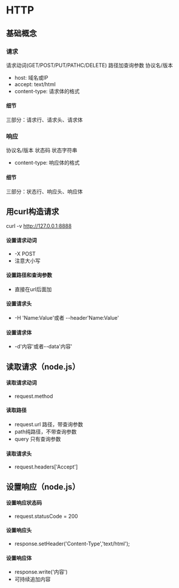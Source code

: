 # HTTP
## 基础概念
### 请求
请求动词(GET/POST/PUT/PATHC/DELETE) 路径加查询参数 协议名/版本   

* host: 域名或IP
* accept: text/html
* content-type: 请求体的格式

#### 细节
三部分：请求行、请求头、请求体

### 响应
协议名/版本 状态码 状态字符串
* content-type: 响应体的格式

#### 细节
三部分：状态行、响应头、响应体

## 用curl构造请求
curl -v http://127.0.0.1:8888
#### 设置请求动词
* -X POST
* 注意大小写

#### 设置路径和查询参数
* 直接在url后面加

#### 设置请求头
* -H 'Name:Value'或者 --header'Name:Value'

#### 设置请求体
* -d'内容'或者--data'内容'

## 读取请求（node.js）
#### 读取请求动词
* request.method

#### 读取路径
* request.url 路径，带查询参数
* path纯路径，不带查询参数
* query 只有查询参数

#### 读取请求头
* request.headers['Accept']

## 设置响应（node.js）
#### 设置响应状态码
* request.statusCode = 200

#### 设置响应头
* response.setHeader('Content-Type','text/html');

#### 设置响应体
* response.write('内容')
* 可持续追加内容
